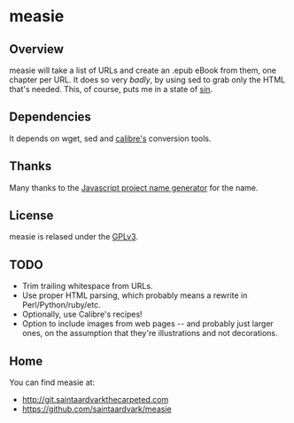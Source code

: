 # measie

## Overview

measie will take a list of URLs and create an .epub eBook from them,
one chapter per URL.  It does so very *badly*, by using sed to grab
only the HTML that's needed.  This, of course, puts me in a state of
[sin](http://stackoverflow.com/questions/1732348/regex-match-open-tags-except-xhtml-self-contained-tags).

## Dependencies

It depends on wget, sed and [calibre's](http://calibre-ebook.com/)
conversion tools.

## Thanks

Many thanks to the [Javascript project name
generator](http://mrsharpoblunto.github.io/foswig.js/) for the name.

## License

measie is relased under the [GPLv3](https://www.gnu.org/licenses/quick-guide-gplv3.html).

## TODO

* Trim trailing whitespace from URLs.
* Use proper HTML parsing, which probably means a rewrite in
  Perl/Python/ruby/etc.
* Optionally, use Calibre's recipes!
* Option to include images from web pages -- and probably just larger
  ones, on the assumption that they're illustrations and not decorations.


## Home

You can find measie at:

* http://git.saintaardvarkthecarpeted.com
* https://github.com/saintaardvark/measie
